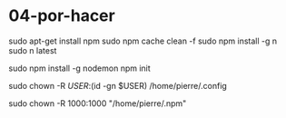 # 04-por-hacer
sudo apt-get install npm
sudo npm cache clean -f
sudo npm install -g n
sudo n latest

sudo npm install -g nodemon
npm init

sudo chown -R $USER:$(id -gn $USER) /home/pierre/.config

sudo chown -R 1000:1000 "/home/pierre/.npm"
